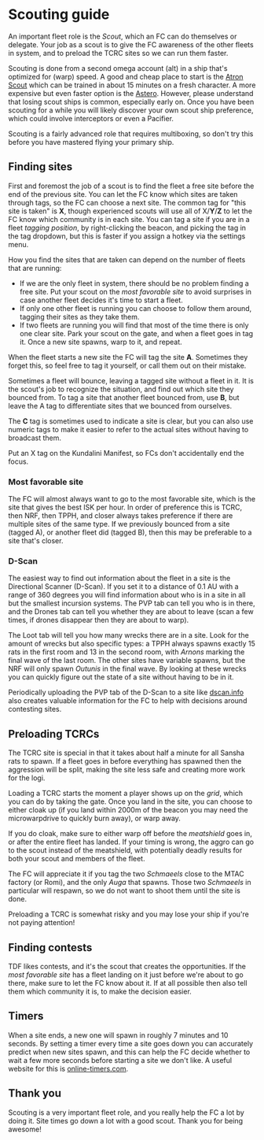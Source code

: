 # Scouting guide

An important fleet role is the _Scout_, which an FC can do themselves or delegate. Your job as a scout is to give the FC awareness of the other fleets in system, and to preload the TCRC sites so we can run them faster.

Scouting is done from a second omega account (alt) in a ship that's optimized for (warp) speed. A good and cheap place to start is the [Atron Scout](fitting:608:19660;1:11370;1:35658;1:5533;3:561;1:6135;1:8537;1:31165;3:6527;1:44268;100:215;1000::) which can be trained in about 15 minutes on a fresh character. A more expensive but even faster option is the [Astero](fitting:33468:2281;1:35658;1:1405;3:11578;1:380;2:31165;3:33983;1::). However, please understand that losing scout ships is common, especially early on. Once you have been scouting for a while you will likely discover your own scout ship preference, which could involve interceptors or even a Pacifier.

Scouting is a fairly advanced role that requires multiboxing, so don't try this before you have mastered flying your primary ship.

## Finding sites

First and foremost the job of a scout is to find the fleet a free site before the end of the previous site. You can let the FC know which sites are taken through tags, so the FC can choose a next site. The common tag for "this site is taken" is **X**, though experienced scouts will use all of X/**Y**/**Z** to let the FC know which community is in each site. You can tag a site if you are in a fleet _tagging position_, by right-clicking the beacon, and picking the tag in the tag dropdown, but this is faster if you assign a hotkey via the settings menu.

How you find the sites that are taken can depend on the number of fleets that are running:

- If we are the only fleet in system, there should be no problem finding a free site. Put your scout on the _most favorable site_ to avoid surprises in case another fleet decides it's time to start a fleet.
- If only one other fleet is running you can choose to follow them around, tagging their sites as they take them.
- If two fleets are running you will find that most of the time there is only one clear site. Park your scout on the gate, and when a fleet goes in tag it. Once a new site spawns, warp to it, and repeat.

When the fleet starts a new site the FC will tag the site **A**. Sometimes they forget this, so feel free to tag it yourself, or call them out on their mistake.

Sometimes a fleet will bounce, leaving a tagged site without a fleet in it. It is the scout's job to recognize the situation, and find out which site they bounced from. To tag a site that another fleet bounced from, use **B**, but leave the A tag to differentiate sites that we bounced from ourselves.

The **C** tag is sometimes used to indicate a site is clear, but you can also use numeric tags to make it easier to refer to the actual sites without having to broadcast them.

Put an X tag on the Kundalini Manifest, so FCs don't accidentally end the focus.

### Most favorable site

The FC will almost always want to go to the most favorable site, which is the site that gives the best ISK per hour. In order of preference this is TCRC, then NRF, then TPPH, and closer always takes preference if there are multiple sites of the same type. If we previously bounced from a site (tagged A), or another fleet did (tagged B), then this may be preferable to a site that's closer.

### D-Scan

The easiest way to find out information about the fleet in a site is the Directional Scanner (D-Scan). If you set it to a distance of 0.1 AU with a range of 360 degrees you will find information about who is in a site in all but the smallest incursion systems. The PVP tab can tell you who is in there, and the Drones tab can tell you whether they are about to leave (scan a few times, if drones disappear then they are about to warp).

The Loot tab will tell you how many wrecks there are in a site. Look for the amount of wrecks but also specific types: a TPPH always spawns exactly 15 rats in the first room and 13 in the second room, with _Arnons_ marking the final wave of the last room. The other sites have variable spawns, but the NRF will only spawn _Outunis_ in the final wave. By looking at these wrecks you can quickly figure out the state of a site without having to be in it.

Periodically uploading the PVP tab of the D-Scan to a site like [dscan.info](https://dscan.info) also creates valuable information for the FC to help with decisions around contesting sites.

## Preloading TCRCs

The TCRC site is special in that it takes about half a minute for all Sansha rats to spawn. If a fleet goes in before everything has spawned then the aggression will be split, making the site less safe and creating more work for the logi.

Loading a TCRC starts the moment a player shows up on the _grid_, which you can do by taking the gate. Once you land in the site, you can choose to either cloak up (if you land within 2000m of the beacon you may need the microwarpdrive to quickly burn away), or warp away.

If you do cloak, make sure to either warp off before the _meatshield_ goes in, or after the entire fleet has landed. If your timing is wrong, the aggro can go to the scout instead of the meatshield, with potentially deadly results for both your scout and members of the fleet.

The FC will appreciate it if you tag the two _Schmaeels_ close to the MTAC factory (or Romi), and the only _Auga_ that spawns. Those two _Schmaeels_ in particular will respawn, so we do not want to shoot them until the site is done.

Preloading a TCRC is somewhat risky and you may lose your ship if you're not paying attention!

## Finding contests

TDF likes contests, and it's the scout that creates the opportunities. If the _most favorable site_ has a fleet landing on it just before we're about to go there, make sure to let the FC know about it. If at all possible then also tell them which community it is, to make the decision easier.

## Timers

When a site ends, a new one will spawn in roughly 7 minutes and 10 seconds. By setting a timer every time a site goes down you can accurately predict when new sites spawn, and this can help the FC decide whether to wait a few more seconds before starting a site we don't like. A useful website for this is [online-timers.com](https://www.online-timers.com/multiple-timers).

## Thank you

Scouting is a very important fleet role, and you really help the FC a lot by doing it. Site times go down a lot with a good scout. Thank you for being awesome!

